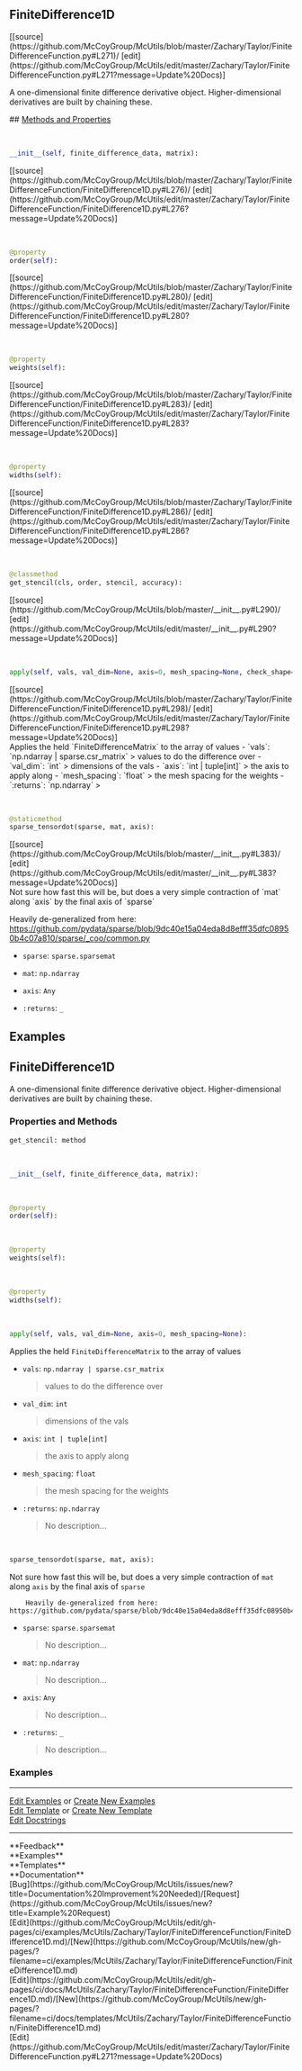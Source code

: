 ## <a id="McUtils.Zachary.Taylor.FiniteDifferenceFunction.FiniteDifference1D">FiniteDifference1D</a> 

<div class="docs-source-link" markdown="1">
[[source](https://github.com/McCoyGroup/McUtils/blob/master/Zachary/Taylor/FiniteDifferenceFunction.py#L271)/
[edit](https://github.com/McCoyGroup/McUtils/edit/master/Zachary/Taylor/FiniteDifferenceFunction.py#L271?message=Update%20Docs)]
</div>

A one-dimensional finite difference derivative object.
Higher-dimensional derivatives are built by chaining these.







<div class="collapsible-section">
 <div class="collapsible-section collapsible-section-header" markdown="1">
## <a class="collapse-link" data-toggle="collapse" href="#methods" markdown="1"> Methods and Properties</a> <a class="float-right" data-toggle="collapse" href="#methods"><i class="fa fa-chevron-down"></i></a>
 </div>
 <div class="collapsible-section collapsible-section-body collapse " id="methods" markdown="1">
 
<a id="McUtils.Zachary.Taylor.FiniteDifferenceFunction.FiniteDifference1D.__init__" class="docs-object-method">&nbsp;</a> 
```python
__init__(self, finite_difference_data, matrix): 
```
<div class="docs-source-link" markdown="1">
[[source](https://github.com/McCoyGroup/McUtils/blob/master/Zachary/Taylor/FiniteDifferenceFunction/FiniteDifference1D.py#L276)/
[edit](https://github.com/McCoyGroup/McUtils/edit/master/Zachary/Taylor/FiniteDifferenceFunction/FiniteDifference1D.py#L276?message=Update%20Docs)]
</div>


<a id="McUtils.Zachary.Taylor.FiniteDifferenceFunction.FiniteDifference1D.order" class="docs-object-method">&nbsp;</a> 
```python
@property
order(self): 
```
<div class="docs-source-link" markdown="1">
[[source](https://github.com/McCoyGroup/McUtils/blob/master/Zachary/Taylor/FiniteDifferenceFunction/FiniteDifference1D.py#L280)/
[edit](https://github.com/McCoyGroup/McUtils/edit/master/Zachary/Taylor/FiniteDifferenceFunction/FiniteDifference1D.py#L280?message=Update%20Docs)]
</div>


<a id="McUtils.Zachary.Taylor.FiniteDifferenceFunction.FiniteDifference1D.weights" class="docs-object-method">&nbsp;</a> 
```python
@property
weights(self): 
```
<div class="docs-source-link" markdown="1">
[[source](https://github.com/McCoyGroup/McUtils/blob/master/Zachary/Taylor/FiniteDifferenceFunction/FiniteDifference1D.py#L283)/
[edit](https://github.com/McCoyGroup/McUtils/edit/master/Zachary/Taylor/FiniteDifferenceFunction/FiniteDifference1D.py#L283?message=Update%20Docs)]
</div>


<a id="McUtils.Zachary.Taylor.FiniteDifferenceFunction.FiniteDifference1D.widths" class="docs-object-method">&nbsp;</a> 
```python
@property
widths(self): 
```
<div class="docs-source-link" markdown="1">
[[source](https://github.com/McCoyGroup/McUtils/blob/master/Zachary/Taylor/FiniteDifferenceFunction/FiniteDifference1D.py#L286)/
[edit](https://github.com/McCoyGroup/McUtils/edit/master/Zachary/Taylor/FiniteDifferenceFunction/FiniteDifference1D.py#L286?message=Update%20Docs)]
</div>


<a id="McUtils.Zachary.Taylor.FiniteDifferenceFunction.FiniteDifference1D.get_stencil" class="docs-object-method">&nbsp;</a> 
```python
@classmethod
get_stencil(cls, order, stencil, accuracy): 
```
<div class="docs-source-link" markdown="1">
[[source](https://github.com/McCoyGroup/McUtils/blob/master/__init__.py#L290)/
[edit](https://github.com/McCoyGroup/McUtils/edit/master/__init__.py#L290?message=Update%20Docs)]
</div>


<a id="McUtils.Zachary.Taylor.FiniteDifferenceFunction.FiniteDifference1D.apply" class="docs-object-method">&nbsp;</a> 
```python
apply(self, vals, val_dim=None, axis=0, mesh_spacing=None, check_shape=True): 
```
<div class="docs-source-link" markdown="1">
[[source](https://github.com/McCoyGroup/McUtils/blob/master/Zachary/Taylor/FiniteDifferenceFunction/FiniteDifference1D.py#L298)/
[edit](https://github.com/McCoyGroup/McUtils/edit/master/Zachary/Taylor/FiniteDifferenceFunction/FiniteDifference1D.py#L298?message=Update%20Docs)]
</div>
Applies the held `FiniteDifferenceMatrix` to the array of values
  - `vals`: `np.ndarray | sparse.csr_matrix`
    > values to do the difference over
  - `val_dim`: `int`
    > dimensions of the vals
  - `axis`: `int | tuple[int]`
    > the axis to apply along
  - `mesh_spacing`: `float`
    > the mesh spacing for the weights
  - `:returns`: `np.ndarray`
    >


<a id="McUtils.Zachary.Taylor.FiniteDifferenceFunction.FiniteDifference1D.sparse_tensordot" class="docs-object-method">&nbsp;</a> 
```python
@staticmethod
sparse_tensordot(sparse, mat, axis): 
```
<div class="docs-source-link" markdown="1">
[[source](https://github.com/McCoyGroup/McUtils/blob/master/__init__.py#L383)/
[edit](https://github.com/McCoyGroup/McUtils/edit/master/__init__.py#L383?message=Update%20Docs)]
</div>
Not sure how fast this will be, but does a very simple contraction of `mat` along `axis` by the final axis of `sparse`

Heavily de-generalized from here: https://github.com/pydata/sparse/blob/9dc40e15a04eda8d8efff35dfc08950b4c07a810/sparse/_coo/common.py
  - `sparse`: `sparse.sparsemat`
    > 
  - `mat`: `np.ndarray`
    > 
  - `axis`: `Any`
    > 
  - `:returns`: `_`
    >
 </div>
</div>




## Examples
## <a id="McUtils.Zachary.Taylor.FiniteDifferenceFunction.FiniteDifference1D">FiniteDifference1D</a>
A one-dimensional finite difference derivative object.
Higher-dimensional derivatives are built by chaining these.

### Properties and Methods
```python
get_stencil: method
```
<a id="McUtils.Zachary.Taylor.FiniteDifferenceFunction.FiniteDifference1D.__init__" class="docs-object-method">&nbsp;</a>
```python
__init__(self, finite_difference_data, matrix): 
```

<a id="McUtils.Zachary.Taylor.FiniteDifferenceFunction.FiniteDifference1D.order" class="docs-object-method">&nbsp;</a>
```python
@property
order(self): 
```

<a id="McUtils.Zachary.Taylor.FiniteDifferenceFunction.FiniteDifference1D.weights" class="docs-object-method">&nbsp;</a>
```python
@property
weights(self): 
```

<a id="McUtils.Zachary.Taylor.FiniteDifferenceFunction.FiniteDifference1D.widths" class="docs-object-method">&nbsp;</a>
```python
@property
widths(self): 
```

<a id="McUtils.Zachary.Taylor.FiniteDifferenceFunction.FiniteDifference1D.apply" class="docs-object-method">&nbsp;</a>
```python
apply(self, vals, val_dim=None, axis=0, mesh_spacing=None): 
```
Applies the held `FiniteDifferenceMatrix` to the array of values
- `vals`: `np.ndarray | sparse.csr_matrix`
    >values to do the difference over
- `val_dim`: `int`
    >dimensions of the vals
- `axis`: `int | tuple[int]`
    >the axis to apply along
- `mesh_spacing`: `float`
    >the mesh spacing for the weights
- `:returns`: `np.ndarray`
    >No description...

<a id="McUtils.Zachary.Taylor.FiniteDifferenceFunction.FiniteDifference1D.sparse_tensordot" class="docs-object-method">&nbsp;</a>
```python
sparse_tensordot(sparse, mat, axis): 
```
Not sure how fast this will be, but does a very simple contraction of `mat` along `axis` by the final axis of `sparse`

        Heavily de-generalized from here: https://github.com/pydata/sparse/blob/9dc40e15a04eda8d8efff35dfc08950b4c07a810/sparse/_coo/common.py
- `sparse`: `sparse.sparsemat`
    >No description...
- `mat`: `np.ndarray`
    >No description...
- `axis`: `Any`
    >No description...
- `:returns`: `_`
    >No description...

### Examples


___

[Edit Examples](https://github.com/McCoyGroup/References/edit/gh-pages/Documentation/examples/McUtils/Zachary/Taylor/FiniteDifferenceFunction/FiniteDifference1D.md) or 
[Create New Examples](https://github.com/McCoyGroup/References/new/gh-pages/?filename=Documentation/examples/McUtils/Zachary/Taylor/FiniteDifferenceFunction/FiniteDifference1D.md) <br/>
[Edit Template](https://github.com/McCoyGroup/References/edit/gh-pages/Documentation/templates/McUtils/Zachary/Taylor/FiniteDifferenceFunction/FiniteDifference1D.md) or 
[Create New Template](https://github.com/McCoyGroup/References/new/gh-pages/?filename=Documentation/templates/McUtils/Zachary/Taylor/FiniteDifferenceFunction/FiniteDifference1D.md) <br/>
[Edit Docstrings](https://github.com/McCoyGroup/McUtils/edit/master/Zachary/Taylor/FiniteDifferenceFunction.py?message=Update%20Docs)






---


<div markdown="1" class="text-secondary">
<div class="container">
  <div class="row">
   <div class="col" markdown="1">
**Feedback**   
</div>
   <div class="col" markdown="1">
**Examples**   
</div>
   <div class="col" markdown="1">
**Templates**   
</div>
   <div class="col" markdown="1">
**Documentation**   
</div>
   <div class="col" markdown="1">
   
</div>
   <div class="col" markdown="1">
   
</div>
   <div class="col" markdown="1">
   
</div>
</div>
  <div class="row">
   <div class="col" markdown="1">
[Bug](https://github.com/McCoyGroup/McUtils/issues/new?title=Documentation%20Improvement%20Needed)/[Request](https://github.com/McCoyGroup/McUtils/issues/new?title=Example%20Request)   
</div>
   <div class="col" markdown="1">
[Edit](https://github.com/McCoyGroup/McUtils/edit/gh-pages/ci/examples/McUtils/Zachary/Taylor/FiniteDifferenceFunction/FiniteDifference1D.md)/[New](https://github.com/McCoyGroup/McUtils/new/gh-pages/?filename=ci/examples/McUtils/Zachary/Taylor/FiniteDifferenceFunction/FiniteDifference1D.md)   
</div>
   <div class="col" markdown="1">
[Edit](https://github.com/McCoyGroup/McUtils/edit/gh-pages/ci/docs/McUtils/Zachary/Taylor/FiniteDifferenceFunction/FiniteDifference1D.md)/[New](https://github.com/McCoyGroup/McUtils/new/gh-pages/?filename=ci/docs/templates/McUtils/Zachary/Taylor/FiniteDifferenceFunction/FiniteDifference1D.md)   
</div>
   <div class="col" markdown="1">
[Edit](https://github.com/McCoyGroup/McUtils/edit/master/Zachary/Taylor/FiniteDifferenceFunction.py#L271?message=Update%20Docs)   
</div>
   <div class="col" markdown="1">
   
</div>
   <div class="col" markdown="1">
   
</div>
   <div class="col" markdown="1">
   
</div>
</div>
</div>
</div>